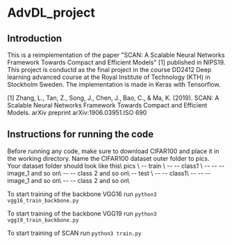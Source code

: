# AdvDL_project

## Introduction

This is a reimplementation of the paper "SCAN: A Scalable Neural Networks Framework
Towards Compact and Efficient Models" [1] published in NIPS19. 
This project is conductd as the final project in the course DD2412 Deep learning advanced course at the Royal Institute of Technology (KTH) in Stockholm Sweden. 
The implementation is made in Keras with Tensorflow. 

[1] Zhang, L., Tan, Z., Song, J., Chen, J., Bao, C., & Ma, K. (2019). SCAN: A Scalable Neural Networks Framework Towards Compact and Efficient Models. arXiv preprint arXiv:1906.03951.ISO 690	

## Instructions for running the code

Before running any code, make sure to download CIFAR100 and place it in the working directory. Name the CIFAR100 dataset outer folder to pics. <br/>
Your dataset folder should look like this\\
pics \\
-- train \\
-- -- class1 \\
-- -- -- image_1 and so on\\
-- -- class 2 and so on\\
-- test \\
-- -- class1\\
-- -- -- image_1 and so on\\
-- -- class 2 and so on\\

To start training of the backbone VGG16 run ```python3 vgg16_train_backbone.py```

To start training of the backbone VGG19 run ```python3 vgg19_train_backbone.py```

To start training of SCAN run ```python3 train.py ```
